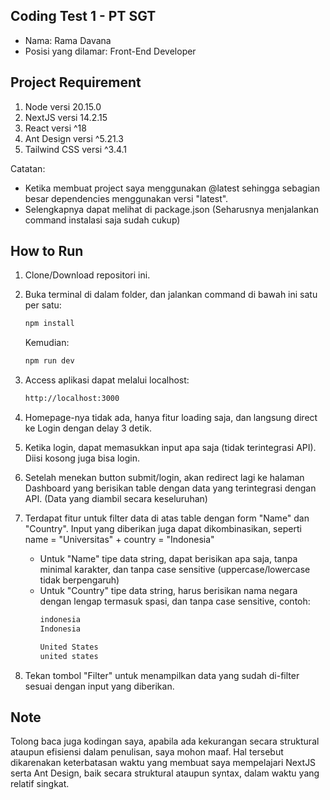 ## Coding Test 1 - PT SGT
- Nama: Rama Davana
- Posisi yang dilamar: Front-End Developer

## Project Requirement
1. Node versi 20.15.0
2. NextJS versi 14.2.15
3. React versi ^18
4. Ant Design versi ^5.21.3
5. Tailwind CSS versi ^3.4.1

Catatan:
- Ketika membuat project saya menggunakan @latest sehingga sebagian besar dependencies menggunakan versi "latest".
- Selengkapnya dapat melihat di package.json (Seharusnya menjalankan command instalasi saja sudah cukup)

## How to Run
1. Clone/Download repositori ini.

2. Buka terminal di dalam folder, dan jalankan command di bawah ini satu per satu:
   ```bash
   npm install
   ```
   Kemudian:
   ```bash
   npm run dev
   ```

3. Access aplikasi dapat melalui localhost:
   ```bash
   http://localhost:3000
   ```

4. Homepage-nya tidak ada, hanya fitur loading saja, dan langsung direct ke Login dengan delay 3 detik.

5. Ketika login, dapat memasukkan input apa saja (tidak terintegrasi API). Diisi kosong juga bisa login.

6. Setelah menekan button submit/login, akan redirect lagi ke halaman Dashboard yang berisikan table dengan data yang terintegrasi dengan API. (Data yang diambil secara keseluruhan)

7. Terdapat fitur untuk filter data di atas table dengan form "Name" dan "Country". Input yang diberikan juga dapat dikombinasikan, seperti name = "Universitas" + country = "Indonesia"
   - Untuk "Name" tipe data string, dapat berisikan apa saja, tanpa minimal karakter, dan tanpa case sensitive (uppercase/lowercase tidak berpengaruh)
   - Untuk "Country" tipe data string, harus berisikan nama negara dengan lengap termasuk spasi, dan tanpa case sensitive, contoh:
     ```bash
     indonesia
     Indonesia

     United States
     united states
     ```

8. Tekan tombol "Filter" untuk menampilkan data yang sudah di-filter sesuai dengan input yang diberikan.

## Note
Tolong baca juga kodingan saya, apabila ada kekurangan secara struktural ataupun efisiensi dalam penulisan, saya mohon maaf. Hal tersebut dikarenakan keterbatasan waktu yang membuat saya mempelajari NextJS serta Ant Design, baik secara struktural ataupun syntax, dalam waktu yang relatif singkat.
